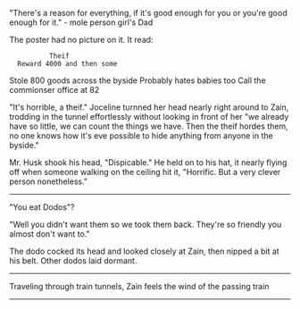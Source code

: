 "There's a reason for everything, if it's good enough for you or you're good enough for it." - mole person girl's Dad






The poster had no picture on it. It read:

	          Theif
      Reward 4000 and then some
  Stole 800 goods across the byside
      Probably hates babies too
   Call the commionser office at 82

"It's horrible, a theif." Joceline turnned her head nearly right around to Zain, trodding in the tunnel effortlessly without looking in front of her "we already have so little, we can count the things we have. Then the theif hordes them, no one knows how it's eve possible to hide anything from anyone in the byside."

Mr. Husk shook his head, "Dispicable." He held on to his hat, it nearly flying off when someone walking on the ceiling hit it, "Horrific. But a very clever person nonetheless."



----

"You eat Dodos"?

"Well you didn't want them so we took them back. They're so friendly you almost don't want to."

The dodo cocked its head and looked closely at Zain, then nipped a bit at his belt. Other dodos laid dormant.

----


Traveling through train tunnels, Zain feels the wind of the passing train

----